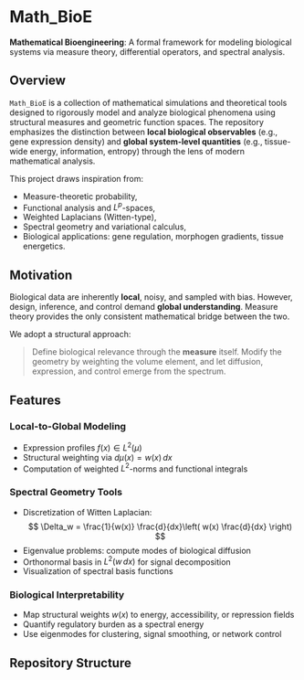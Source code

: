 # Math_BioE

**Mathematical Bioengineering**: A formal framework for modeling biological systems via measure theory, differential operators, and spectral analysis.

## Overview

`Math_BioE` is a collection of mathematical simulations and theoretical tools designed to rigorously model and analyze biological phenomena using structural measures and geometric function spaces. The repository emphasizes the distinction between **local biological observables** (e.g., gene expression density) and **global system-level quantities** (e.g., tissue-wide energy, information, entropy) through the lens of modern mathematical analysis.

This project draws inspiration from:

- Measure-theoretic probability,
- Functional analysis and $L^p$-spaces,
- Weighted Laplacians (Witten-type),
- Spectral geometry and variational calculus,
- Biological applications: gene regulation, morphogen gradients, tissue energetics.

## Motivation

Biological data are inherently **local**, noisy, and sampled with bias. However, design, inference, and control demand **global understanding**. Measure theory provides the only consistent mathematical bridge between the two.

We adopt a structural approach:

> Define biological relevance through the **measure** itself. Modify the geometry by weighting the volume element, and let diffusion, expression, and control emerge from the spectrum.

## Features

### Local-to-Global Modeling

- Expression profiles $f(x) \in L^2(\mu)$
- Structural weighting via $d\mu(x) = w(x)\, dx$
- Computation of weighted $L^2$-norms and functional integrals

### Spectral Geometry Tools

- Discretization of Witten Laplacian:
  $$
  \Delta_w = \frac{1}{w(x)} \frac{d}{dx}\left( w(x) \frac{d}{dx} \right)
  $$
- Eigenvalue problems: compute modes of biological diffusion
- Orthonormal basis in $L^2(w\, dx)$ for signal decomposition
- Visualization of spectral basis functions

### Biological Interpretability

- Map structural weights $w(x)$ to energy, accessibility, or repression fields
- Quantify regulatory burden as a spectral energy
- Use eigenmodes for clustering, signal smoothing, or network control

## Repository Structure

